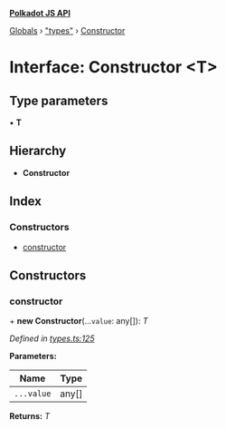**[Polkadot JS API](../README.md)**

[Globals](../globals.md) › ["types"](../modules/_types_.md) › [Constructor](_types_.constructor.md)

# Interface: Constructor <**T**>

## Type parameters

▪ **T**

## Hierarchy

* **Constructor**

## Index

### Constructors

* [constructor](_types_.constructor.md#constructor)

## Constructors

###  constructor

\+ **new Constructor**(...`value`: any[]): *T*

*Defined in [types.ts:125](https://github.com/polkadot-js/api/blob/bdd0cb9/packages/types/src/types.ts#L125)*

**Parameters:**

Name | Type |
------ | ------ |
`...value` | any[] |

**Returns:** *T*